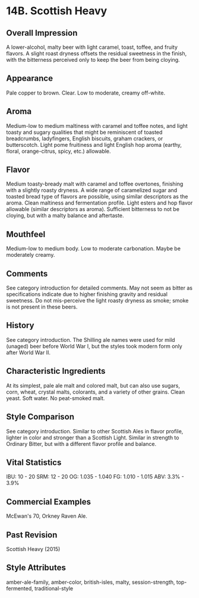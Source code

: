 # 14B. Scottish Heavy

## Overall Impression

A lower-alcohol, malty beer with light caramel, toast, toffee, and fruity flavors. A slight roast dryness offsets the residual sweetness in the finish, with the bitterness perceived only to keep the beer from being cloying.

## Appearance

Pale copper to brown. Clear. Low to moderate, creamy off-white.

## Aroma

Medium-low to medium maltiness with caramel and toffee notes, and light toasty and sugary qualities that might be reminiscent of toasted breadcrumbs, ladyfingers, English biscuits, graham crackers, or butterscotch. Light pome fruitiness and light English hop aroma (earthy, floral, orange-citrus, spicy, etc.) allowable.

## Flavor

Medium toasty-bready malt with caramel and toffee overtones, finishing with a slightly roasty dryness. A wide range of caramelized sugar and toasted bread type of flavors are possible, using similar descriptors as the aroma. Clean maltiness and fermentation profile. Light esters and hop flavor allowable (similar descriptors as aroma). Sufficient bitterness to not be cloying, but with a malty balance and aftertaste.

## Mouthfeel

Medium-low to medium body. Low to moderate carbonation. Maybe be moderately creamy.

## Comments

See category introduction for detailed comments. May not seem as bitter as specifications indicate due to higher finishing gravity and residual sweetness. Do not mis-perceive the light roasty dryness as smoke; smoke is not present in these beers.

## History

See category introduction. The Shilling ale names were used for mild (unaged) beer before World War I, but the styles took modern form only after World War II.

## Characteristic Ingredients

At its simplest, pale ale malt and colored malt, but can also use sugars, corn, wheat, crystal malts, colorants, and a variety of other grains. Clean yeast. Soft water. No peat-smoked malt.

## Style Comparison

See category introduction. Similar to other Scottish Ales in flavor profile, lighter in color and stronger than a Scottish Light. Similar in strength to Ordinary Bitter, but with a different flavor profile and balance.

## Vital Statistics

IBU: 10 - 20
SRM: 12 - 20
OG: 1.035 - 1.040
FG: 1.010 - 1.015
ABV: 3.3% - 3.9%

## Commercial Examples

McEwan's 70, Orkney Raven Ale.

## Past Revision

Scottish Heavy (2015)

## Style Attributes

amber-ale-family, amber-color, british-isles, malty, session-strength, top-fermented, traditional-style
